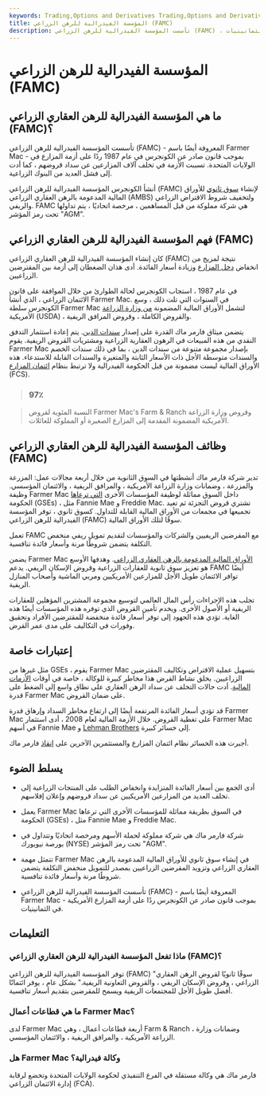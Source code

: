 ```yaml
---
keywords: Trading,Options and Derivatives Trading,Options and Derivatives
title: المؤسسة الفيدرالية للرهن الزراعي (FAMC)
description: تأسست المؤسسة الفيدرالية للرهن الزراعي (FAMC) ، أو فارمر ماك ، بموجب قانون صادر عن الكونجرس استجابة لأزمة المزارع الأمريكية في الثمانينيات.
---
```


# المؤسسة الفيدرالية للرهن الزراعي (FAMC)
## ما هي المؤسسة الفيدرالية للرهن العقاري الزراعي (FAMC)؟

تأسست المؤسسة الفيدرالية للرهن الزراعي (FAMC) - المعروفة أيضًا باسم Farmer Mac - بموجب قانون صادر عن الكونجرس في عام 1987 ردًا على أزمة المزارع في الولايات المتحدة. تسببت الأزمة في تخلف آلاف المزارعين عن سداد قروضهم ، كما أدت إلى فشل العديد من البنوك الزراعية.

أنشأ الكونجرس المؤسسة الفيدرالية للرهن الزراعي (FAMC) لإنشاء [سوق ثانوي](/secondarymarket) للأوراق المالية المدعومة بالرهن العقاري الزراعي (AMBS) ولتخفيف شروط الاقتراض الزراعي والريفي. FAMC هي شركة مملوكة من قبل المساهمين ، مرخصة اتحاديًا ، يتم تداولها تحت رمز المؤشر "AGM".

## فهم المؤسسة الفيدرالية للرهن العقاري الزراعي (FAMC)

كان إنشاء المؤسسة الفيدرالية للرهن العقاري الزراعي (FAMC) نتيجة لمزيج من انخفاض [دخل المزارع](/farm-income) وزيادة أسعار الفائدة. أدى هذان الضغطان إلى أزمة بين المقترضين الزراعيين.

في عام 1987 ، استجاب الكونجرس لحالة الطوارئ من خلال الموافقة على قانون الائتمان الزراعي ، الذي أنشأ Farmer Mac. في السنوات التي تلت ذلك ، وسع الكونجرس سلطة Farmer Mac لتشمل الأوراق المالية المضمونة [من وزارة الزراعة](/usda) الأمريكية (USDA) ، والقروض الكاملة ، وقروض المرافق الريفية.

يتضمن ميثاق فارمر ماك القدرة على إصدار [سندات الدين](/debtsecurity). يتم إعادة استثمار التدفق النقدي من هذه المبيعات في الرهون العقارية الزراعية ومشتريات القروض الريفية. يقوم Farmer Mac بإصدار مجموعة متنوعة من سندات الدين ، بما في ذلك سندات الخصم والسندات متوسطة الأجل ذات الأسعار الثابتة والمتغيرة والسندات القابلة للاستدعاء. هذه الأوراق المالية ليست مضمونة من قبل الحكومة الفيدرالية ولا ترتبط بنظام [ائتمان المزارع](/farm-credit-system) (FCS).

> ### 97٪

> النسبة المئوية لقروض Farmer Mac's Farm & Ranch وقروض وزارة الزراعة الأمريكية المضمونة المقدمة إلى المزارع الصغيرة أو المملوكة للعائلات.

>

## وظائف المؤسسة الفيدرالية للرهن العقاري الزراعي (FAMC)

تدير شركة فارمر ماك أنشطتها في السوق الثانوية من خلال أربعة مجالات عمل: المزرعة والمزرعة ، وضمانات وزارة الزراعة الأمريكية ، والمرافق الريفية ، والائتمان المؤسسي. وظيفة Farmer Mac داخل السوق مماثلة لوظيفة المؤسسات الأخرى [التي ترعاها](/gse) الحكومة (GSEs) ، مثل Fannie Mae و Freddie Mac. تشتري قروض التجزئة ثم تعيد تجميعها في مجمعات من الأوراق المالية القابلة للتداول. كسوق ثانوي ، توفر المؤسسة الفيدرالية للرهن الزراعي (FAMC) سوقًا لتلك الأوراق المالية.

تعمل FAMC مع المقرضين الريفيين والشركات والمؤسسات لتقديم تمويل ريفي منخفض التكلفة يتضمن شروطًا مرنة وأسعار فائدة تنافسية.

يضمن Farmer Mac [الأوراق المالية المدعومة بالرهن العقاري الزراعي](/mbs). وهدفها الأوسع هو تعزيز سوق ثانوية للعقارات الزراعية وقروض الإسكان الريفي. يدعم FAMC أيضًا توافر الائتمان طويل الأجل للمزارعين الأمريكيين ومربي الماشية وأصحاب المنازل الريفية.

تجلب هذه الإجراءات رأس المال العالمي لتوسيع مجموعة المشترين المؤهلين للعقارات الريفية أو الأصول الأخرى. ويخدم تأمين القروض الذي توفره هذه المؤسسات أيضًا هذه الغاية. تؤدي هذه الجهود إلى توفر أسعار فائدة منخفضة للمقترضين الأفراد وتحقيق وفورات في التكاليف على مدى عمر القرض.

## إعتبارات خاصة

مثل غيرها من GSEs ، يقوم Farmer Mac بتسهيل عملية الاقتراض وتكاليف المقترضين الزراعيين. يخلق نشاط القرض هذا مخاطر كبيرة للوكالة ، خاصة في أوقات [الأزمات](/financial-crisis) [المالية](/financial-crisis). أدت حالات التخلف عن سداد الرهن العقاري على نطاق واسع إلى الضغط على قدرة Farmer Mac على ضمان القروض.

قد تؤدي أسعار الفائدة المرتفعة أيضًا إلى ارتفاع مخاطر السداد وإرهاق قدرة Farmer Mac على تغطية القروض. خلال الأزمة المالية لعام 2008 ، أدى استثمار Farmer Mac في أسهم Fannie Mae و [Lehman Brothers](/lehman-brothers) إلى خسائر كبيرة.

أجبرت هذه الخسائر نظام ائتمان المزارع والمستثمرين الآخرين على [إنقاذ](/bailout) فارمر ماك.

## يسلط الضوء

- أدى الجمع بين أسعار الفائدة المتزايدة وانخفاض الطلب على المنتجات الزراعية إلى تخلف العديد من المزارعين الأمريكيين عن سداد قروضهم وإعلان إفلاسهم.

- يعمل Farmer Mac في السوق بطريقة مماثلة للمؤسسات الأخرى التي ترعاها الحكومة (GSEs) ، مثل Fannie Mae و Freddie Mac.

- شركة فارمر ماك هي شركة مملوكة لحملة الأسهم ومرخصة اتحاديًا وتتداول في بورصة نيويورك (NYSE) تحت رمز المؤشر "AGM".

- تتمثل مهمة Farmer Mac في إنشاء سوق ثانوي للأوراق المالية المدعومة بالرهن العقاري الزراعي وتزويد المقرضين الزراعيين بمصدر للتمويل منخفض التكلفة يتضمن شروطًا مرنة وأسعار فائدة تنافسية.

- تأسست المؤسسة الفيدرالية للرهن الزراعي (FAMC) - المعروفة أيضًا باسم Farmer Mac - بموجب قانون صادر عن الكونجرس ردًا على أزمة المزارع الأمريكية في الثمانينيات.

## التعليمات

### ماذا تفعل المؤسسة الفيدرالية للرهن العقاري الزراعي (FAMC)؟

توفر المؤسسة الفيدرالية للرهن الزراعي (FAMC) "سوقًا ثانويًا لقروض الرهن العقاري الزراعي ، وقروض الإسكان الريفي ، والقروض التعاونية الريفية." بشكل عام ، يوفر ائتمانًا أفضل طويل الأجل للمجتمعات الريفية ويسمح للمقرضين بتقديم أسعار تنافسية.

### ما هي قطاعات أعمال Farmer Mac؟

لدى Farmer Mac أربعة قطاعات أعمال ، وهي Farm & Ranch ، وضمانات وزارة الزراعة الأمريكية ، والمرافق الريفية ، والائتمان المؤسسي.

### هل Farmer Mac وكالة فيدرالية؟

فارمر ماك هي وكالة مستقلة في الفرع التنفيذي لحكومة الولايات المتحدة وتخضع لرقابة إدارة الائتمان الزراعي (FCA).

